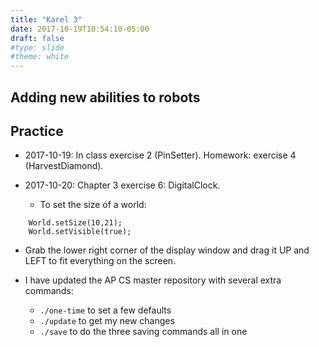 ```yaml
---
title: "Karel 3"
date: 2017-10-19T10:54:10-05:00
draft: false
#type: slide
#theme: white
---
```


## Adding new abilities to robots

## Practice

* 2017-10-19: In class exercise 2 (PinSetter). Homework: exercise 4 (HarvestDiamond). 

* 2017-10-20: Chapter 3 exercise 6: DigitalClock.

  - To set the size of a world:
```
    World.setSize(10,21);
    World.setVisible(true);
```

  - Grab the lower right corner of the display window and drag it UP and LEFT to fit everything on the screen.

  - I have updated the AP CS master repository with several extra commands:

      + `./one-time` to set a few defaults
      + `./update` to get my new changes
      + `./save` to do the three saving commands all in one
      
      
